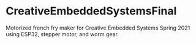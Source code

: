 # CreativeEmbeddedSystemsFinal
 Motorized french fry maker for Creative Embedded Systems Spring 2021 using ESP32, stepper motor, and worm gear.
